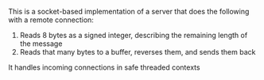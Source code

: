 This is a socket-based implementation of a server that does the following with a remote connection:
1. Reads 8 bytes as a signed integer, describing the remaining length of the message
2. Reads that many bytes to a buffer, reverses them, and sends them back

It handles incoming connections in safe threaded contexts
